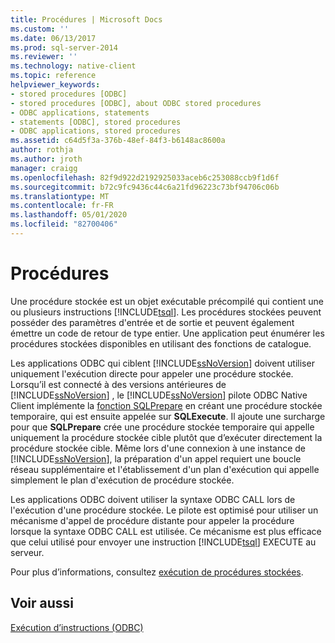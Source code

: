 ```yaml
---
title: Procédures | Microsoft Docs
ms.custom: ''
ms.date: 06/13/2017
ms.prod: sql-server-2014
ms.reviewer: ''
ms.technology: native-client
ms.topic: reference
helpviewer_keywords:
- stored procedures [ODBC]
- stored procedures [ODBC], about ODBC stored procedures
- ODBC applications, statements
- statements [ODBC], stored procedures
- ODBC applications, stored procedures
ms.assetid: c64d5f3a-376b-48ef-84f3-b6148ac8600a
author: rothja
ms.author: jroth
manager: craigg
ms.openlocfilehash: 82f9d922d2192925033aceb6c253088ccb9f1d6f
ms.sourcegitcommit: b72c9fc9436c44c6a21fd96223c73bf94706c06b
ms.translationtype: MT
ms.contentlocale: fr-FR
ms.lasthandoff: 05/01/2020
ms.locfileid: "82700406"
---
```

# <a name="procedures"></a>Procédures
  Une procédure stockée est un objet exécutable précompilé qui contient une ou plusieurs instructions [!INCLUDE[tsql](../../../includes/tsql-md.md)]. Les procédures stockées peuvent posséder des paramètres d'entrée et de sortie et peuvent également émettre un code de retour de type entier. Une application peut énumérer les procédures stockées disponibles en utilisant des fonctions de catalogue.  
  
 Les applications ODBC qui ciblent [!INCLUDE[ssNoVersion](../../../includes/ssnoversion-md.md)] doivent utiliser uniquement l'exécution directe pour appeler une procédure stockée. Lorsqu’il est connecté à des versions antérieures de [!INCLUDE[ssNoVersion](../../../includes/ssnoversion-md.md)] , le [!INCLUDE[ssNoVersion](../../../includes/ssnoversion-md.md)] pilote ODBC Native Client implémente la [fonction SQLPrepare](https://go.microsoft.com/fwlink/?LinkId=59360) en créant une procédure stockée temporaire, qui est ensuite appelée sur **SQLExecute**. Il ajoute une surcharge pour que **SQLPrepare** crée une procédure stockée temporaire qui appelle uniquement la procédure stockée cible plutôt que d’exécuter directement la procédure stockée cible. Même lors d'une connexion à une instance de [!INCLUDE[ssNoVersion](../../../includes/ssnoversion-md.md)], la préparation d'un appel requiert une boucle réseau supplémentaire et l'établissement d'un plan d'exécution qui appelle simplement le plan d'exécution de procédure stockée.  
  
 Les applications ODBC doivent utiliser la syntaxe ODBC CALL lors de l'exécution d'une procédure stockée. Le pilote est optimisé pour utiliser un mécanisme d'appel de procédure distante pour appeler la procédure lorsque la syntaxe ODBC CALL est utilisée. Ce mécanisme est plus efficace que celui utilisé pour envoyer une instruction [!INCLUDE[tsql](../../../includes/tsql-md.md)] EXECUTE au serveur.  
  
 Pour plus d’informations, consultez [exécution de procédures stockées](../../native-client-odbc-stored-procedures/running-stored-procedures.md).  
  
## <a name="see-also"></a>Voir aussi  
 [Exécution d’instructions &#40;ODBC&#41;](executing-statements-odbc.md)  
  
  
